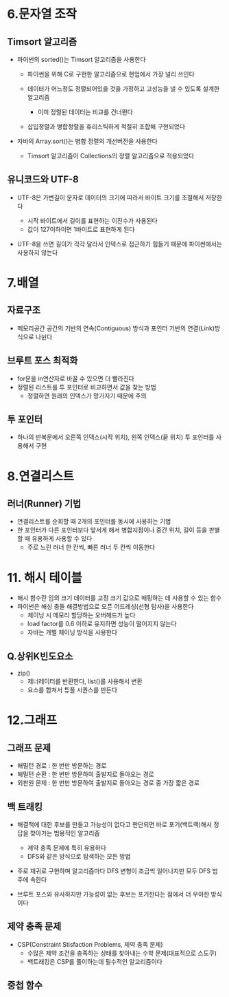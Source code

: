 # 6.문자열 조작
## Timsort 알고리즘
- 파이썬의 sorted()는 Timsort 알고리즘을 사용한다
  - 파이썬을 위해 C로 구현한 알고리즘으로 현업에서 가장 널리 쓰인다
  - 데이터가 어느정도 정렬되어있을 것을 가정하고 고성능을 낼 수 있도록 설계한 알고리즘
    - 이미 정렬된 데이터는 비교를 건너뛴다  
 
  - 삽입정렬과 병합정렬을 휴리스틱하게 적절히 조합해 구현되었다

- 자바의 Array.sort()는 병합 정렬의 개선버전을 사용한다 
  - Timsort 알고리즘이 Collections의 정렬 알고리즘으로 적용되었다


## 유니코드와 UTF-8
- UTF-8은 가변길이 문자로 데이터의 크기에 따라서 바이트 크기를 조절해서 저장한다
  - 시작 바이트에서 길이를 표현하는 이진수가 사용된다
  - 값이 127이하이면 1바이트로 표현하게 된다

- UTF-8을 쓰면 길이가 각각 달라서 인덱스로 접근하기 힘들기 때문에 파이썬에서는 사용하지 않는다

# 7.배열
## 자료구조
- 메모리공간 공간의 기반의 연속(Contiguous) 방식과 포인터 기반의 연결(Link)방식으로 나뉜다

## 브루트 포스 최적화
- for문을 in연산자로 바꿀 수 있으면 더 빨라진다
- 정렬된 리스트를 투 포인터로 비교하면서 값을 찾는 방법
  - 정렬하면 원래의 인덱스가 망가지기 때문에 주의

## 투 포인터
- 하나의 반복문에서 오른쪽 인덱스(시작 위치), 왼쪽 인덱스(끝 위치) 투 포인터를 사용해서 구현

# 8.연결리스트
## 러너(Runner) 기법
- 연결리스트를 순회할 때 2개의 포인터를 동시에 사용하는 기법
- 한 포인터가 다른 포인터보다 앞서게 해서 병합지점이나 중간 위치, 길이 등을 판별할 때 유용하게 사용할 수 있다
  - 주로 느린 러너 한 칸씩, 빠른 러너 두 칸씩 이동한다

# 11. 해시 테이블
- 해시 함수란 임의 크기 데이터를 고정 크기 값으로 매핑하는 데 사용할 수 있는 함수 
- 파이썬은 해싱 충돌 해결방법으로 오픈 어드레싱(선형 탐사)을 사용한다 
  - 체이닝 시 메모리 할당하는 오버헤드가 높다
  - load factor를 0.6 이하로 유지하면 성능이 떨어지지 않는다
  - 자바는 개별 체이닝 방식을 사용한다

## Q.상위K빈도요소
- zip() 
  - 제너레이터를 반환한다, list()를 사용해서 변환
  - 요소를 합쳐서 튜플 시퀀스를 만든다

# 12.그래프
## 그래프 문제 
- 해밀턴 경로 : 한 번만 방문하는 경로
- 해밀턴 순환 : 한 번만 방문하여 출발지로 돌아오는 경로
- 외판원 문제 : 한 번만 방문하여 출발지로 돌아오는 경로 중 가장 짧은 경로


## 백 트래킹
- 해결책에 대한 후보를 만들고 가능성이 없다고 판단되면 바로 포기(백트랙)해서 정답을 찾아가는 범용적인 알고리즘
  - 제약 충족 문제에 특히 유용하다
  - DFS와 같은 방식으로 탐색하는 모든 방법

- 주로 재귀로 구현하며 알고리즘마다 DFS 변형이 조금씩 일어나지만 모두 DFS 범주에 속한다
- 브루트 포스와 유사하지만 가능성이 없는 후보는 포기한다는 점에서 더 우아한 방식이다

## 제약 충족 문제
- CSP(Constraint Stisfaction Problems, 제약 충족 문제)
  - 수많은 제약 조건을 충족하는 상태를 찾아내는 수학 문제(대표적으로 스도쿠)
  - 백트래킹은 CSP를 풀이하는데 필수적인 알고리즘이다

## 중첩 함수